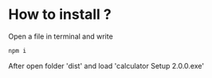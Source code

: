 # How to install ?
Open a file in terminal and write
```bash
npm i 
```
After open folder 'dist' and load 'calculator Setup 2.0.0.exe'
